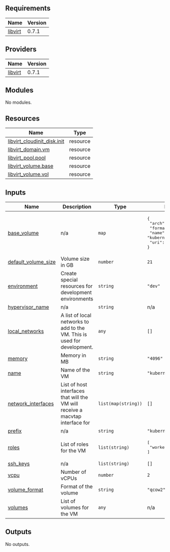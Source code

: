 ## Requirements

| Name | Version |
|------|---------|
| <a name="requirement_libvirt"></a> [libvirt](#requirement\_libvirt) | 0.7.1 |

## Providers

| Name | Version |
|------|---------|
| <a name="provider_libvirt"></a> [libvirt](#provider\_libvirt) | 0.7.1 |

## Modules

No modules.

## Resources

| Name | Type |
|------|------|
| [libvirt_cloudinit_disk.init](https://registry.terraform.io/providers/dmacvicar/libvirt/0.7.1/docs/resources/cloudinit_disk) | resource |
| [libvirt_domain.vm](https://registry.terraform.io/providers/dmacvicar/libvirt/0.7.1/docs/resources/domain) | resource |
| [libvirt_pool.pool](https://registry.terraform.io/providers/dmacvicar/libvirt/0.7.1/docs/resources/pool) | resource |
| [libvirt_volume.base](https://registry.terraform.io/providers/dmacvicar/libvirt/0.7.1/docs/resources/volume) | resource |
| [libvirt_volume.vol](https://registry.terraform.io/providers/dmacvicar/libvirt/0.7.1/docs/resources/volume) | resource |

## Inputs

| Name | Description | Type | Default | Required |
|------|-------------|------|---------|:--------:|
| <a name="input_base_volume"></a> [base\_volume](#input\_base\_volume) | n/a | `map` | <pre>{<br>  "arch": "x86_64",<br>  "format": "qcow2",<br>  "name": "kubernetes-vm",<br>  "uri": "/vms/images"<br>}</pre> | no |
| <a name="input_default_volume_size"></a> [default\_volume\_size](#input\_default\_volume\_size) | Volume size in GB | `number` | `21` | no |
| <a name="input_environment"></a> [environment](#input\_environment) | Create special resources for development environments | `string` | `"dev"` | no |
| <a name="input_hypervisor_name"></a> [hypervisor\_name](#input\_hypervisor\_name) | n/a | `string` | n/a | yes |
| <a name="input_local_networks"></a> [local\_networks](#input\_local\_networks) | A list of local networks to add to the VM. This is used for development. | `any` | `[]` | no |
| <a name="input_memory"></a> [memory](#input\_memory) | Memory in MB | `string` | `"4096"` | no |
| <a name="input_name"></a> [name](#input\_name) | Name of the VM | `string` | `"kubernetes"` | no |
| <a name="input_network_interfaces"></a> [network\_interfaces](#input\_network\_interfaces) | List of host interfaces that will the VM will receive a macvtap interface for | `list(map(string))` | `[]` | no |
| <a name="input_prefix"></a> [prefix](#input\_prefix) | n/a | `string` | `"kubernetes"` | no |
| <a name="input_roles"></a> [roles](#input\_roles) | List of roles for the VM | `list(string)` | <pre>[<br>  "worker"<br>]</pre> | no |
| <a name="input_ssh_keys"></a> [ssh\_keys](#input\_ssh\_keys) | n/a | `list(string)` | `[]` | no |
| <a name="input_vcpu"></a> [vcpu](#input\_vcpu) | Number of vCPUs | `number` | `2` | no |
| <a name="input_volume_format"></a> [volume\_format](#input\_volume\_format) | Format of the volume | `string` | `"qcow2"` | no |
| <a name="input_volumes"></a> [volumes](#input\_volumes) | List of volumes for the VM | `any` | n/a | yes |

## Outputs

No outputs.
